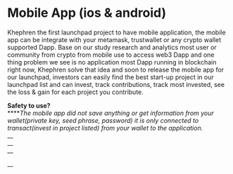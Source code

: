 # Mobile App (ios & android)

Khephren the first launchpad project to have mobile application, the mobile app can be integrate with your metamask, trustwallet or any crypto wallet supported Dapp. Base on our study research and analytics most user or community from crypto from mobile use to access web3 Dapp and one thing problem we see is no application most Dapp running in blockchain right now, Khephren solve that idea and soon to release the mobile app for our launchpad, investors can easily find the best start-up project in our launchpad list and can invest, track contributions, track most invested, see the loss & gain for each project you contribute.&#x20;

**Safety to use?**\
****_The mobile app did not save anything or get information from your wallet(private key, seed phrase, password)  it is only connected to transact(invest in project listed) from your wallet to the application._\
__\
__\
__

__
